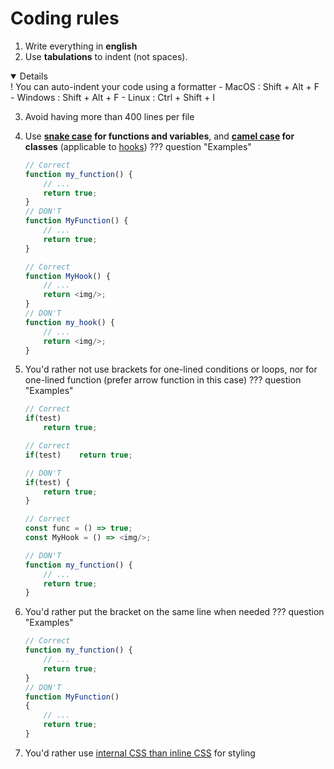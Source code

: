 # Coding rules

1. Write everything in **english**
2. Use **tabulations** to indent (not spaces).
<details open>
</summary>
! You can auto-indent your code using a formatter
</summary>
	- MacOS :	Shift + Alt + F
	- Windows :	Shift + Alt + F
	- Linux :	Ctrl + Shift + I
</details>

3. Avoid having more than 400 lines per file
4. Use **[snake case](https://en.wikipedia.org/wiki/Snake_case) for functions and variables**, and **[camel case](https://en.wikipedia.org/wiki/Camel_case) for classes** (applicable to [hooks](https://reactjs.org/docs/hooks-intro.html))
??? question "Examples"
	```js
	// Correct
	function my_function() {
		// ...
		return true;
	}
	// DON'T
	function MyFunction() {
		// ...
		return true;
	}

	// Correct
	function MyHook() {
		// ...
		return <img/>;
	}
	// DON'T
	function my_hook() {
		// ...
		return <img/>;
	}
	```

5. You'd rather not use brackets for one-lined conditions or loops, nor for one-lined function (prefer arrow function in this case)
??? question "Examples"
	```js
	// Correct
	if(test)
		return true;

	// Correct
	if(test)	return true;

	// DON'T
	if(test) {
		return true;
	}

	// Correct
	const func = () => true;
	const MyHook = () => <img/>;

	// DON'T
	function my_function() {
		// ...
		return true;
	}
	```

6. You'd rather put the bracket on the same line when needed
??? question "Examples"
	```js
	// Correct
	function my_function() {
		// ...
		return true;
	}
	// DON'T
	function MyFunction()
	{
		// ...
		return true;
	}
	```

7. You'd rather use [internal CSS than inline CSS](https://www.hostinger.com/tutorials/difference-between-inline-external-and-internal-css) for styling